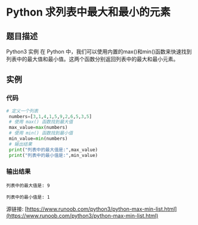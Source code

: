 # Python 求列表中最大和最小的元素

## 题目描述
Python3 实例
在 Python 中，我们可以使用内置的max()和min()函数来快速找到列表中的最大值和最小值。这两个函数分别返回列表中的最大和最小元素。

## 实例
### 代码
```python
# 定义一个列表
 numbers=[3,1,4,1,5,9,2,6,5,3,5]
 # 使用 max() 函数找到最大值
 max_value=max(numbers)
 # 使用 min() 函数找到最小值
 min_value=min(numbers)
 # 输出结果
 print("列表中的最大值是:",max_value)
 print("列表中的最小值是:",min_value)
```
### 输出结果
```
列表中的最大值是: 9
列表中的最小值是: 1
```
源链接: [https://www.runoob.com/python3/python-max-min-list.html](https://www.runoob.com/python3/python-max-min-list.html)
